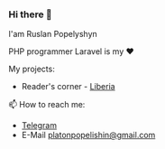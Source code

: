 ### Hi there 👋

I'am Ruslan Popelyshyn

PHP programmer
Laravel is my ❤️

My projects:
- Reader's corner - [Liberia](https://liberia.com.ru)

📫 How to reach me:
- [Telegram](https://t.me/Loafer19)
- E-Mail <platonpopelishin@gmail.com>
